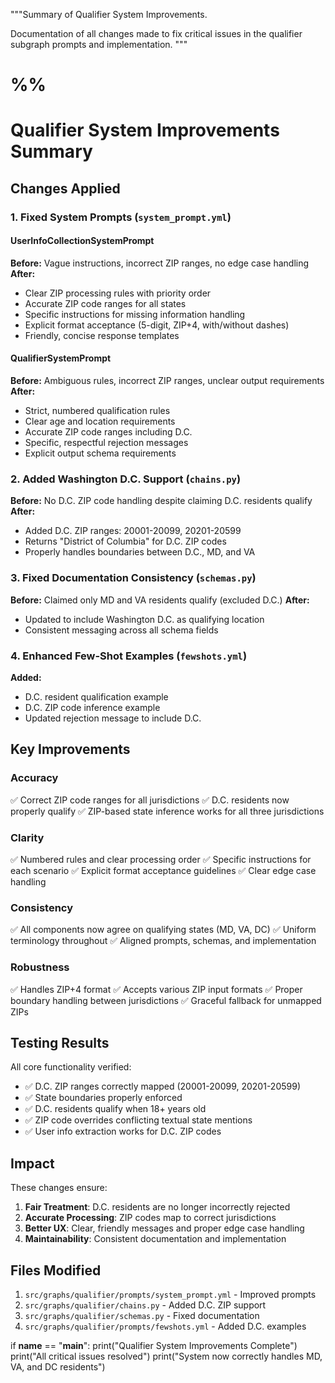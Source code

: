 """Summary of Qualifier System Improvements.

Documentation of all changes made to fix critical issues in the qualifier
subgraph prompts and implementation.
"""

# %%
# Qualifier System Improvements Summary

## Changes Applied

### 1. Fixed System Prompts (`system_prompt.yml`)

#### UserInfoCollectionSystemPrompt
**Before:** Vague instructions, incorrect ZIP ranges, no edge case handling
**After:**
- Clear ZIP processing rules with priority order
- Accurate ZIP code ranges for all states
- Specific instructions for missing information handling
- Explicit format acceptance (5-digit, ZIP+4, with/without dashes)
- Friendly, concise response templates

#### QualifierSystemPrompt
**Before:** Ambiguous rules, incorrect ZIP ranges, unclear output requirements
**After:**
- Strict, numbered qualification rules
- Clear age and location requirements
- Accurate ZIP code ranges including D.C.
- Specific, respectful rejection messages
- Explicit output schema requirements

### 2. Added Washington D.C. Support (`chains.py`)

**Before:** No D.C. ZIP code handling despite claiming D.C. residents qualify
**After:**
- Added D.C. ZIP ranges: 20001-20099, 20201-20599
- Returns "District of Columbia" for D.C. ZIP codes
- Properly handles boundaries between D.C., MD, and VA

### 3. Fixed Documentation Consistency (`schemas.py`)

**Before:** Claimed only MD and VA residents qualify (excluded D.C.)
**After:**
- Updated to include Washington D.C. as qualifying location
- Consistent messaging across all schema fields

### 4. Enhanced Few-Shot Examples (`fewshots.yml`)

**Added:**
- D.C. resident qualification example
- D.C. ZIP code inference example
- Updated rejection message to include D.C.

## Key Improvements

### Accuracy
✅ Correct ZIP code ranges for all jurisdictions
✅ D.C. residents now properly qualify
✅ ZIP-based state inference works for all three jurisdictions

### Clarity
✅ Numbered rules and clear processing order
✅ Specific instructions for each scenario
✅ Explicit format acceptance guidelines
✅ Clear edge case handling

### Consistency
✅ All components now agree on qualifying states (MD, VA, DC)
✅ Uniform terminology throughout
✅ Aligned prompts, schemas, and implementation

### Robustness
✅ Handles ZIP+4 format
✅ Accepts various ZIP input formats
✅ Proper boundary handling between jurisdictions
✅ Graceful fallback for unmapped ZIPs

## Testing Results

All core functionality verified:
- ✅ D.C. ZIP ranges correctly mapped (20001-20099, 20201-20599)
- ✅ State boundaries properly enforced
- ✅ D.C. residents qualify when 18+ years old
- ✅ ZIP code overrides conflicting textual state mentions
- ✅ User info extraction works for D.C. ZIP codes

## Impact

These changes ensure:
1. **Fair Treatment**: D.C. residents are no longer incorrectly rejected
2. **Accurate Processing**: ZIP codes map to correct jurisdictions
3. **Better UX**: Clear, friendly messages and proper edge case handling
4. **Maintainability**: Consistent documentation and implementation

## Files Modified

1. `src/graphs/qualifier/prompts/system_prompt.yml` - Improved prompts
2. `src/graphs/qualifier/chains.py` - Added D.C. ZIP support
3. `src/graphs/qualifier/schemas.py` - Fixed documentation
4. `src/graphs/qualifier/prompts/fewshots.yml` - Added D.C. examples


if __name__ == "__main__":
    print("Qualifier System Improvements Complete")
    print("All critical issues resolved")
    print("System now correctly handles MD, VA, and DC residents")
